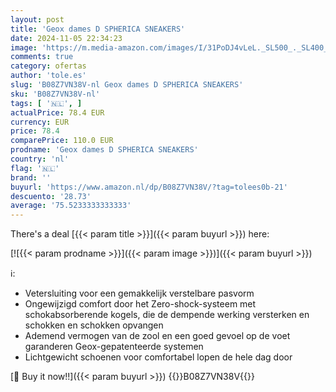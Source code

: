 ```yaml
---
layout: post
title: 'Geox dames D SPHERICA SNEAKERS'
date: 2024-11-05 22:34:23
image: 'https://m.media-amazon.com/images/I/31PoDJ4vLeL._SL500_._SL400_.jpg'
comments: true
category: ofertas
author: 'tole.es'
slug: 'B08Z7VN38V-nl Geox dames D SPHERICA SNEAKERS'
sku: 'B08Z7VN38V-nl'
tags: [ '🇳🇱', ]
actualPrice: 78.4 EUR
currency: EUR
price: 78.4
comparePrice: 110.0 EUR
prodname: 'Geox dames D SPHERICA SNEAKERS'
country: 'nl'
flag: '🇳🇱'
brand: ''
buyurl: 'https://www.amazon.nl/dp/B08Z7VN38V/?tag=tolees0b-21'
descuento: '28.73'
average: '75.5233333333333'
---
```


There's a deal [{{< param title >}}]({{< param buyurl >}})  here:

[![{{< param prodname >}}]({{< param image >}})]({{< param buyurl >}})

ℹ️:

- Vetersluiting voor een gemakkelijk verstelbare pasvorm
- Ongewijzigd comfort door het Zero-shock-systeem met schokabsorberende kogels, die de dempende werking versterken en schokken en schokken opvangen
- Ademend vermogen van de zool en een goed gevoel op de voet garanderen Geox-gepatenteerde systemen
- Lichtgewicht schoenen voor comfortabel lopen de hele dag door

[🛒 Buy it now!!]({{< param buyurl >}})
{{<world>}}B08Z7VN38V{{</world>}}

